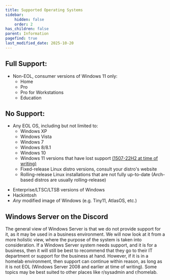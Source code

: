 ```yaml
---
title: Supported Operating Systems
sidebar:
    hidden: false
    order: 2
has_children: false
parent: Information
pagefind: true
last_modified_date: 2025-10-20
---
```




## Full Support:
* Non-EOL, consumer versions of Windows 11 only:
    * Home
    * Pro
    * Pro for Workstations
    * Education

## No Support:
* Any EOL OS, including but not limited to:
    * Windows XP
    * Windows Vista
    * Windows 7
    * Windows 8/8.1
    * Windows 10
    * Windows 11 versions that have lost support [(1507-22H2 at time of writing)](https://learn.microsoft.com/en-us/lifecycle/products/windows-11-home-and-pro)
    * Fixed-release Linux distro versions, consult your distro's website
    * Rolling-release Linux installations that are not fully up-to-date (Arch-based distros are usually rolling-release)
<!--    * Standard versions of Ubuntu 21.04 and older, and LTS versions of Ubuntu 12.04 and older -->
* Enterprise/LTSC/LTSB versions of Windows
* Hackintosh
* *Any* modified image of Windows (e.g. Tiny11, AtlasOS, etc.)

## Windows Server on the Discord
The general view of Windows Server is that we do not provide support for it, as it may be used in a business environment. We will now look at it from a more holistic view, where the purpose of the system is taken into consideration. If a Windows Server system needs support, and it is for a business, then it will still be best to recommend that they go to their IT department or support for the business at hand. However, if it is in a homelab environment, then support can continue within reason, as long as it is not EOL (Windows Server 2008 and earlier at time of writing). Some topics may be best suited to other places like r/sysadmin and r/homelab.
